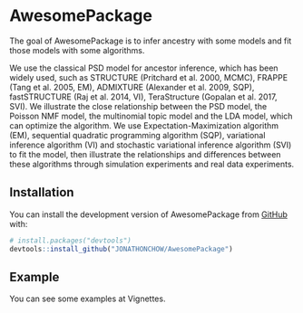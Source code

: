 
<!-- README.md is generated from README.Rmd. Please edit that file -->

# AwesomePackage

<!-- badges: start -->
<!-- badges: end -->

The goal of AwesomePackage is to infer ancestry with some models and fit
those models with some algorithms.

We use the classical PSD model for ancestor inference, which has been
widely used, such as STRUCTURE (Pritchard et al. 2000, MCMC), FRAPPE
(Tang et al. 2005, EM), ADMIXTURE (Alexander et al. 2009, SQP),
fastSTRUCTURE (Raj et al. 2014, VI), TeraStructure (Gopalan et al. 2017,
SVI). We illustrate the close relationship between the PSD model, the
Poisson NMF model, the multinomial topic model and the LDA model, which
can optimize the algorithm. We use Expectation-Maximization algorithm
(EM), sequential quadratic programming algorithm (SQP), variational
inference algorithm (VI) and stochastic variational inference algorithm
(SVI) to fit the model, then illustrate the relationships and
differences between these algorithms through simulation experiments and
real data experiments.

## Installation

You can install the development version of AwesomePackage from
[GitHub](https://github.com/) with:

``` r
# install.packages("devtools")
devtools::install_github("JONATHONCHOW/AwesomePackage")
```

## Example

You can see some examples at Vignettes.
